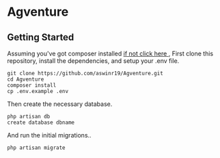 # Agventure

## Getting Started

Assuming you've got composer installed [ if not click here ](https://getcomposer.org/doc/00-intro.md) ,
First clone this repository, install the dependencies, and setup your .env file.

```
git clone https://github.com/aswinr19/Agventure.git
cd Agventure
composer install
cp .env.example .env
```

Then create the necessary database.

```
php artisan db
create database dbname
```

And run the initial migrations..

```
php artisan migrate
```
